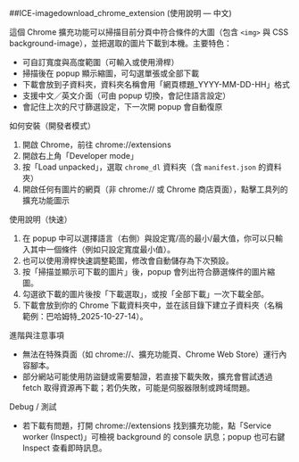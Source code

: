 ##ICE-imagedownload_chrome_extension (使用說明 — 中文)

這個 Chrome 擴充功能可以掃描目前分頁中符合條件的大圖（包含 `<img>` 與 CSS background-image），並把選取的圖片下載到本機。主要特色：

- 可自訂寬度與高度範圍（可輸入或使用滑桿）
- 掃描後在 popup 顯示縮圖，可勾選單張或全部下載
- 下載會放到子資料夾，資料夾名稱會用「網頁標題_YYYY-MM-DD-HH」格式
- 支援中文／英文介面（可由 popup 切換，會記住語言設定）
- 會記住上次的尺寸篩選設定，下一次開 popup 會自動復原

如何安裝（開發者模式）
1. 開啟 Chrome，前往 chrome://extensions
2. 開啟右上角「Developer mode」
3. 按「Load unpacked」，選取 `chrome_dl` 資料夾（含 `manifest.json` 的資料夾）
4. 開啟任何有圖片的網頁（非 chrome:// 或 Chrome 商店頁面），點擊工具列的擴充功能圖示

使用說明（快速）
1. 在 popup 中可以選擇語言（右側）與設定寬/高的最小/最大值，你可以只輸入其中一個條件（例如只設定寬度最小值）。
2. 也可以使用滑桿快速調整範圍，修改會自動儲存為下次預設。
3. 按「掃描並顯示可下載的圖片」後，popup 會列出符合篩選條件的圖片縮圖。
4. 勾選欲下載的圖片後按「下載選取」，或按「全部下載」一次下載全部。
5. 下載會放到你的 Chrome 下載資料夾中，並在該目錄下建立子資料夾（名稱範例：巴哈姆特_2025-10-27-14）。

進階與注意事項
- 無法在特殊頁面（如 chrome://、擴充功能頁、Chrome Web Store）運行內容腳本。
- 部分網站可能使用防盜鏈或需要驗證，若直接下載失敗，擴充會嘗試透過 fetch 取得資源再下載；若仍失敗，可能是伺服器限制或跨域問題。

Debug / 測試
- 若下載有問題，打開 chrome://extensions 找到擴充功能，點「Service worker (Inspect)」可檢視 background 的 console 訊息；popup 也可右鍵 Inspect 查看即時訊息。





